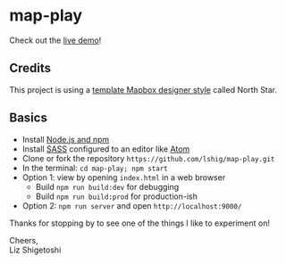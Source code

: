 # map-play

Check out the [live demo](https://lshig.github.io/map-play)!

## Credits

This project is using a [template Mapbox designer style](https://www.mapbox.com/studio/) called North Star.

## Basics
- Install [Node.js and npm](https://nodejs.org/en/)
- Install [SASS](http://sass-lang.com/) configured to an editor like [Atom](https://atom.io/)
- Clone or fork the repository `https://github.com/lshig/map-play.git`
- In the terminal: `cd map-play; npm start`
- Option 1: view by opening `index.html` in a web browser
  - Build `npm run build:dev` for debugging
  - Build `npm run build:prod` for production-ish
- Option 2: `npm run server` and open `http://localhost:9000/`

Thanks for stopping by to see one of the things I like to experiment on!

Cheers,<br>
Liz Shigetoshi
